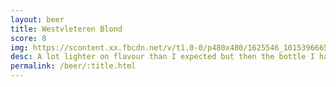 ```yaml
---
layout: beer
title: Westvleteren Blond
score: 8
img: https://scontent.xx.fbcdn.net/v/t1.0-0/p480x480/1625546_10153966650393745_441647493230179601_n.jpg?oh=e143d4350664f64a6d36f60fe8383a2a&oe=583ABDA9
desc: A lot lighter on flavour than I expected but then the bottle I have is older than it should be. That said it is perfectly balanced down to the last drop and there’s a hint of some deliciousness there. Not worth the price you pay in this country but I would love to get a fresh case of this
permalink: /beer/:title.html
---
```

